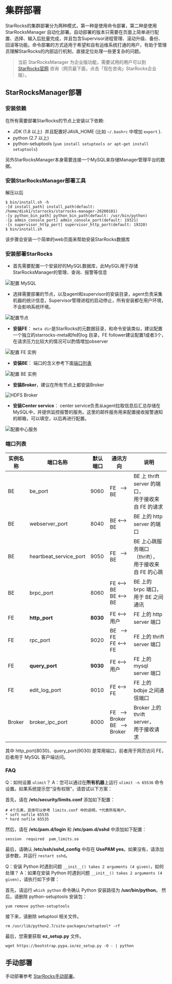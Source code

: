 # 集群部署

StarRocks的集群部署分为两种模式，第一种是使用命令部署，第二种是使用 StarRocksManager 自动化部署。自动部署的版本只需要在页面上简单进行配置、选择、输入后批量完成，并且包含Supervisor进程管理、滚动升级、备份、回滚等功能。命令部署的方式适用于希望和自有运维系统打通的用户，有助于管理员理解StarRocks的内部运行机制，直接定位处理一些更复杂的问题。

> 当前 StarRocksManager 为企业版功能，需要试用的用户可以到 [StarRocks官网](https://www.starrocks.com/zh-CN/download) 咨询（网页最下面，点击「现在咨询」StarRocks企业版）。

## StarRocksManager部署

### 安装依赖

在所有需要部署StarRocks的节点上安装以下依赖:

* JDK (1.8 以上)  并且配置好JAVA_HOME (比如 `~/.bashrc` 中增加 `export` ).
* python (2.7 以上)
* python-setuptools (`yum install setuptools or apt-get install setuptools`)

另外StarRocksManager本身需要连接一个MySQL来存储Manager管理平台的数据。

### 安装StarRocksManager部署工具

解压以后

~~~shell
$ bin/install.sh -h
-[d install_path] install_path(default: /home/disk1/starrocks/starrocks-manager-20200101)
-[y python_bin_path] python_bin_path(default: /usr/bin/python)
-[p admin_console_port] admin_console_port(default: 19321)
-[s supervisor_http_port] supervisor_http_port(default: 19320)
$ bin/install.sh
~~~

该步骤会安装一个简单的web页面来帮助安装StarRocks数据库

### 安装部署StarRocks

* 首先需要配置一个安装好的MySQL数据库，此MySQL用于存储StarRocksManager的管理、查询、报警等信息

![配置 MySQL](../assets/8.1.1.3-1.png)

* 选择需要部署的节点，以及agent和supervisor的安装目录，agent负责采集机器的统计信息，Supervisor管理进程的启动停止，所有安装都在用户环境，不会影响系统环境。

![配置节点](../assets/8.1.1.3-2.png)

* **安装FE**： `meta dir`是StarRocks的元数据目录，和命令安装类似，建议配置一个独立的starrocks-meta和fe的log 目录，FE follower建议配置1或者3个，在请求压力比较大的情况可以酌情增加observer

![配置 FE 实例](../assets/8.1.1.3-3.png)

* **安装BE**： 端口的含义参考下面[端口列表](#端口列表)

![配置 BE 实例](../assets/8.1.1.3-4.png)

* **安装Broker**，建议在所有节点上都安装Broker

![HDFS Broker](../assets/8.1.1.3-5.png)

* **安装Center service**： center service负责从agent拉取信息后汇总存储在MySQL中，并提供监控报警的服务。这里的邮件服务用来配置接收报警通知的邮箱，可以填空，以后再进行配置。

![配置中心服务](../assets/8.1.1.3-6.png)

### 端口列表

|实例名称|端口名称|默认端口|通讯方向|说明|
|---|---|---|---|---|
|BE|be_port|9060|FE&nbsp;&nbsp; --> BE|BE 上 thrift server 的端口，<br/>用于接收来自 FE 的请求|
|BE|webserver_port|8040|BE <--> BE|BE 上的 http server 的端口|
|BE|heartbeat_service_port|9050|FE&nbsp;&nbsp; --> BE|BE 上心跳服务端口（thrift），<br/>用于接收来自 FE 的心跳|
|BE|brpc_port|8060|FE <--> BE<br/>BE <--> BE|BE 上的 brpc 端口，<br/>用于 BE 之间通讯|
|FE|**http_port**|**8030**|FE <--> 用户|FE 上的 http server 端口|
|FE|rpc_port|9020|BE&nbsp;&nbsp; --> FE<br/> FE <--> FE|FE 上的 thrift server 端口|
|FE|**query_port**|**9030**| FE <--> 用户|FE 上的 mysql server 端口|
|FE|edit_log_port|9010|FE <--> FE|FE 上的 bdbje 之间通信端口|
|Broker|broker_ipc_port|8000|FE&nbsp;&nbsp; --> Broker <br/>BE&nbsp;&nbsp; --> Broker|Broker 上的 thrift server，<br/>用于接收请求|

其中 http_port(8030)、query_port(9030) 是常用端口，前者用于网页访问 FE，后者用于 MySQL 客户端访问。

### FAQ

Q：如何设置 `ulimit`？
A：您可以通过在**所有机器**上运行 `ulimit -n 65536` 命令设置。如果系统提示您“没有权限”，请尝试以下方案：

首先，请在 **/etc/security/limits.conf** 添加如下配置：

```Plain Text
# 4个元素，具体可以参考 limits.conf 中的说明，*代表所有用户。
* soft nofile 65535
* hard nofile 65535
```

然后，请在 **/etc/pam.d/login** 和 **/etc/pam.d/sshd** 中添加如下配置：

```Plain Text
session  required  pam_limits.so
```

最后，请确认 **/etc/ssh/sshd_config** 中存在 **UsePAM yes**。如果没有，请添加该参数，并运行 `restart sshd`。

Q：安装 Python 时遇到问题 `__init__() takes 2 arguments (4 given)`，如何处理？
A：如果在安装 Python 时遇到问题 `__init__() takes 2 arguments (4 given)`，请执行如下步骤：

首先，请运行 `which python` 命令确认 Python 安装路径为 **/usr/bin/python**。
然后，请删除 python-setuptools 安装包：

```shell
yum remove python-setuptools
```

接下来，请删除 setuptool 相关文件。

```shell
rm /usr/lib/python2.7/site-packages/setuptool* -rf
```

最后，您需要获取 **ez_setup.py** 文件。

```shell
wget https://bootstrap.pypa.io/ez_setup.py -O - | python
```

## 手动部署

手动部署参考 [StarRocks手动部署](../quick_start/Deploy.md)。
